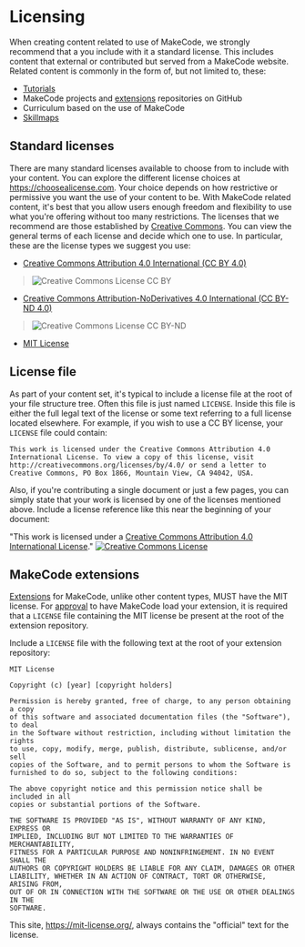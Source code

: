 # Licensing

When creating content related to use of MakeCode, we strongly recommend that a you include with it a standard license. This includes content that external or contributed but served from a MakeCode website. Related content is commonly in the form of, but not limited to, these:

* [Tutorials](/writing-docs/tutorials)
* MakeCode projects and [extensions](/extensions) repositories on GitHub
* Curriculum based on the use of MakeCode
* [Skillmaps](/writing-docs/skillmaps)

## Standard licenses

There are many standard licenses available to choose from to include with your content. You can explore the different license choices at https://choosealicense.com. Your choice depends on how restrictive or permissive you want the use of your content to be. With MakeCode related content, it's best that you allow users enough freedom and flexibility to use what you're offering without too many restrictions. The licenses that we recommend are those established by [Creative Commons](https://creativecommons.org/licenses). You can view the general terms of each license and decide which one to use. In particular, these are the license types we suggest you use:

* [Creative Commons Attribution 4.0 International (CC BY 4.0)](https://creativecommons.org/licenses/by/4.0/)
>![Creative Commons License](https://i.creativecommons.org/l/by/4.0/88x31.png) CC BY
* [Creative Commons Attribution-NoDerivatives 4.0 International (CC BY-ND 4.0)](https://creativecommons.org/licenses/by-nd/4.0/)
>![Creative Commons License](https://i.creativecommons.org/l/by-nd/4.0/88x31.png) CC BY-ND
* [MIT License](https://mit-license.org/)

## License file

As part of your content set, it's typical to include a license file at the root of your file structure tree. Often this file is just named `LICENSE`. Inside this file is either the full legal text of the license or some text referring to a full license located elsewhere. For example, if you wish to use a CC BY license, your `LICENSE` file could contain:

```
This work is licensed under the Creative Commons Attribution 4.0 International License. To view a copy of this license, visit http://creativecommons.org/licenses/by/4.0/ or send a letter to Creative Commons, PO Box 1866, Mountain View, CA 94042, USA.
```

Also, if you're contributing a single document or just a few pages, you can simply state that your work is licensed by one of the licenses mentioned above. Include a license reference like this near the beginning of your document:

"This work is licensed under a [Creative Commons Attribution 4.0 International License](http://creativecommons.org/licenses/by/4.0/)." [![Creative Commons License](https://i.creativecommons.org/l/by/4.0/88x31.png)](http://creativecommons.org/licenses/by/4.0/)

## MakeCode extensions

[Extensions](/extensions) for MakeCode, unlike other content types, MUST have the MIT license. For [approval](/extensions/approval) to have MakeCode load your extension, it is required that a `LICENSE` file containing the MIT license be present at the root of the extension repository.

Include a `LICENSE` file with the following text at the root of your extension repository:

```
MIT License

Copyright (c) [year] [copyright holders]

Permission is hereby granted, free of charge, to any person obtaining a copy
of this software and associated documentation files (the "Software"), to deal
in the Software without restriction, including without limitation the rights
to use, copy, modify, merge, publish, distribute, sublicense, and/or sell
copies of the Software, and to permit persons to whom the Software is
furnished to do so, subject to the following conditions:

The above copyright notice and this permission notice shall be included in all
copies or substantial portions of the Software.

THE SOFTWARE IS PROVIDED "AS IS", WITHOUT WARRANTY OF ANY KIND, EXPRESS OR
IMPLIED, INCLUDING BUT NOT LIMITED TO THE WARRANTIES OF MERCHANTABILITY,
FITNESS FOR A PARTICULAR PURPOSE AND NONINFRINGEMENT. IN NO EVENT SHALL THE
AUTHORS OR COPYRIGHT HOLDERS BE LIABLE FOR ANY CLAIM, DAMAGES OR OTHER
LIABILITY, WHETHER IN AN ACTION OF CONTRACT, TORT OR OTHERWISE, ARISING FROM,
OUT OF OR IN CONNECTION WITH THE SOFTWARE OR THE USE OR OTHER DEALINGS IN THE
SOFTWARE.
```

This site, https://mit-license.org/, always contains the "official" text for the license.
